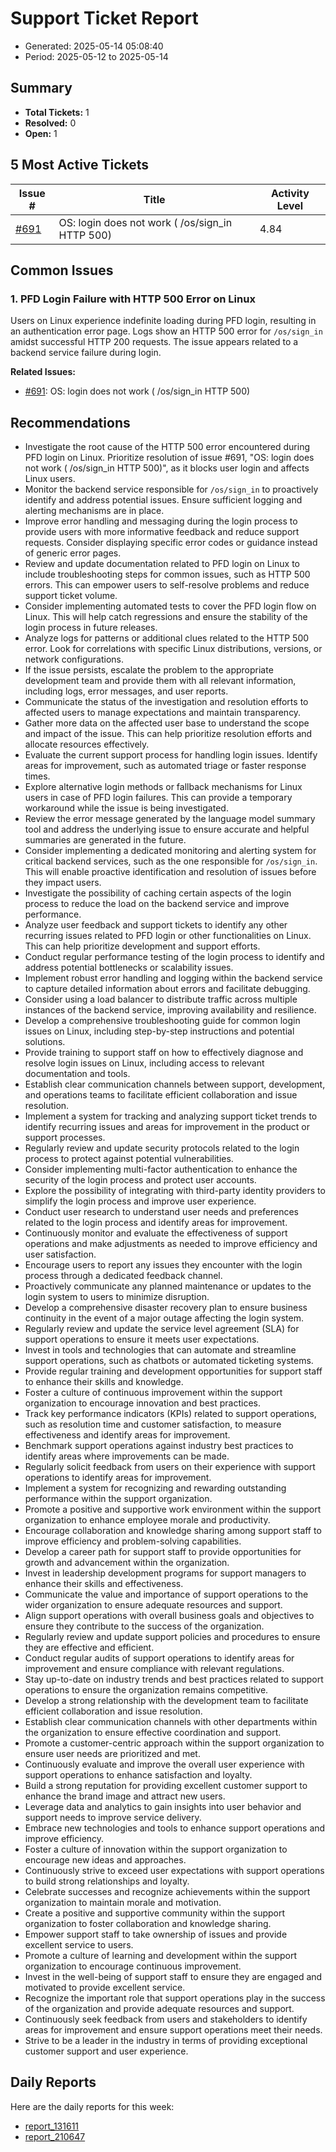# Support Ticket Report
- Generated: 2025-05-14 05:08:40
- Period: 2025-05-12 to 2025-05-14

## Summary
- **Total Tickets:** 1
- **Resolved:** 0
- **Open:** 1

## 5 Most Active Tickets
| Issue # | Title | Activity Level |
|---------|-------|----------------|
| [#691](https://github.com/pieces-app/support/issues/691) | OS: login does not work ( /os/sign_in HTTP 500) | 4.84 |

## Common Issues
### 1. PFD Login Failure with HTTP 500 Error on Linux
Users on Linux experience indefinite loading during PFD login, resulting in an authentication error page.  Logs show an HTTP 500 error for `/os/sign_in` amidst successful HTTP 200 requests.  The issue appears related to a backend service failure during login.

**Related Issues:**
- [#691](https://github.com/pieces-app/support/issues/691): OS: login does not work ( /os/sign_in HTTP 500)


## Recommendations
- Investigate the root cause of the HTTP 500 error encountered during PFD login on Linux.  Prioritize resolution of issue #691, "OS: login does not work ( /os/sign_in HTTP 500)", as it blocks user login and affects Linux users.
- Monitor the backend service responsible for `/os/sign_in` to proactively identify and address potential issues. Ensure sufficient logging and alerting mechanisms are in place.
- Improve error handling and messaging during the login process to provide users with more informative feedback and reduce support requests. Consider displaying specific error codes or guidance instead of generic error pages.
- Review and update documentation related to PFD login on Linux to include troubleshooting steps for common issues, such as HTTP 500 errors.  This can empower users to self-resolve problems and reduce support ticket volume.
- Consider implementing automated tests to cover the PFD login flow on Linux. This will help catch regressions and ensure the stability of the login process in future releases.
- Analyze logs for patterns or additional clues related to the HTTP 500 error. Look for correlations with specific Linux distributions, versions, or network configurations.
- If the issue persists, escalate the problem to the appropriate development team and provide them with all relevant information, including logs, error messages, and user reports.
- Communicate the status of the investigation and resolution efforts to affected users to manage expectations and maintain transparency.
- Gather more data on the affected user base to understand the scope and impact of the issue. This can help prioritize resolution efforts and allocate resources effectively.
- Evaluate the current support process for handling login issues. Identify areas for improvement, such as automated triage or faster response times.
- Explore alternative login methods or fallback mechanisms for Linux users in case of PFD login failures. This can provide a temporary workaround while the issue is being investigated.
- Review the error message generated by the language model summary tool and address the underlying issue to ensure accurate and helpful summaries are generated in the future.
- Consider implementing a dedicated monitoring and alerting system for critical backend services, such as the one responsible for `/os/sign_in`. This will enable proactive identification and resolution of issues before they impact users.
- Investigate the possibility of caching certain aspects of the login process to reduce the load on the backend service and improve performance.
- Analyze user feedback and support tickets to identify any other recurring issues related to PFD login or other functionalities on Linux. This can help prioritize development and support efforts.
- Conduct regular performance testing of the login process to identify and address potential bottlenecks or scalability issues.
- Implement robust error handling and logging within the backend service to capture detailed information about errors and facilitate debugging.
- Consider using a load balancer to distribute traffic across multiple instances of the backend service, improving availability and resilience.
- Develop a comprehensive troubleshooting guide for common login issues on Linux, including step-by-step instructions and potential solutions.
- Provide training to support staff on how to effectively diagnose and resolve login issues on Linux, including access to relevant documentation and tools.
- Establish clear communication channels between support, development, and operations teams to facilitate efficient collaboration and issue resolution.
- Implement a system for tracking and analyzing support ticket trends to identify recurring issues and areas for improvement in the product or support processes.
- Regularly review and update security protocols related to the login process to protect against potential vulnerabilities.
- Consider implementing multi-factor authentication to enhance the security of the login process and protect user accounts.
- Explore the possibility of integrating with third-party identity providers to simplify the login process and improve user experience.
- Conduct user research to understand user needs and preferences related to the login process and identify areas for improvement.
- Continuously monitor and evaluate the effectiveness of support operations and make adjustments as needed to improve efficiency and user satisfaction.
- Encourage users to report any issues they encounter with the login process through a dedicated feedback channel.
- Proactively communicate any planned maintenance or updates to the login system to users to minimize disruption.
- Develop a comprehensive disaster recovery plan to ensure business continuity in the event of a major outage affecting the login system.
- Regularly review and update the service level agreement (SLA) for support operations to ensure it meets user expectations.
- Invest in tools and technologies that can automate and streamline support operations, such as chatbots or automated ticketing systems.
- Provide regular training and development opportunities for support staff to enhance their skills and knowledge.
- Foster a culture of continuous improvement within the support organization to encourage innovation and best practices.
- Track key performance indicators (KPIs) related to support operations, such as resolution time and customer satisfaction, to measure effectiveness and identify areas for improvement.
- Benchmark support operations against industry best practices to identify areas where improvements can be made.
- Regularly solicit feedback from users on their experience with support operations to identify areas for improvement.
- Implement a system for recognizing and rewarding outstanding performance within the support organization.
- Promote a positive and supportive work environment within the support organization to enhance employee morale and productivity.
- Encourage collaboration and knowledge sharing among support staff to improve efficiency and problem-solving capabilities.
- Develop a career path for support staff to provide opportunities for growth and advancement within the organization.
- Invest in leadership development programs for support managers to enhance their skills and effectiveness.
- Communicate the value and importance of support operations to the wider organization to ensure adequate resources and support.
- Align support operations with overall business goals and objectives to ensure they contribute to the success of the organization.
- Regularly review and update support policies and procedures to ensure they are effective and efficient.
- Conduct regular audits of support operations to identify areas for improvement and ensure compliance with relevant regulations.
- Stay up-to-date on industry trends and best practices related to support operations to ensure the organization remains competitive.
- Develop a strong relationship with the development team to facilitate efficient collaboration and issue resolution.
- Establish clear communication channels with other departments within the organization to ensure effective coordination and support.
- Promote a customer-centric approach within the support organization to ensure user needs are prioritized and met.
- Continuously evaluate and improve the overall user experience with support operations to enhance satisfaction and loyalty.
- Build a strong reputation for providing excellent customer support to enhance the brand image and attract new users.
- Leverage data and analytics to gain insights into user behavior and support needs to improve service delivery.
- Embrace new technologies and tools to enhance support operations and improve efficiency.
- Foster a culture of innovation within the support organization to encourage new ideas and approaches.
- Continuously strive to exceed user expectations with support operations to build strong relationships and loyalty.
- Celebrate successes and recognize achievements within the support organization to maintain morale and motivation.
- Create a positive and supportive community within the support organization to foster collaboration and knowledge sharing.
- Empower support staff to take ownership of issues and provide excellent service to users.
- Promote a culture of learning and development within the support organization to encourage continuous improvement.
- Invest in the well-being of support staff to ensure they are engaged and motivated to provide excellent service.
- Recognize the important role that support operations play in the success of the organization and provide adequate resources and support.
- Continuously seek feedback from users and stakeholders to identify areas for improvement and ensure support operations meet their needs.
- Strive to be a leader in the industry in terms of providing exceptional customer support and user experience.

## Daily Reports
Here are the daily reports for this week:

- [report_131611](daily/2025-05-13/report_131611.md)
- [report_210647](daily/2025-05-13/report_210647.md)
